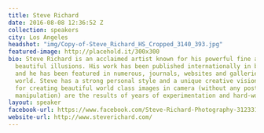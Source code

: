 ```yaml
---
title: Steve Richard
date: 2016-08-08 12:36:52 Z
collection: speakers
city: Los Angeles
headshot: "img/Copy-of-Steve_Richard_HS_Cropped_3140_393.jpg"
featured-image: http://placehold.it/300x300
bio: Steve Richard is an acclaimed artist known for his powerful fine art nudes and
  beautiful illusions. His work has been published internationally in books and magazines,
  and he has been featured in numerous, journals, websites and galleries around the
  world. Steve has a strong personal style and a unique creative vision. His methods
  for creating beautiful world class images in camera (without any post-production
  manipulation) are the results of years of experimentation and hard-work.
layout: speaker
facebook-url: https://www.facebook.com/Steve-Richard-Photography-312331298892770/
website-url: http://www.steverichard.com/
---
```


